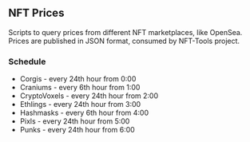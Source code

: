 ## NFT Prices

Scripts to query prices from different NFT marketplaces, like OpenSea.
Prices are published in JSON format, consumed by NFT-Tools project.

### Schedule

- Corgis - every 24th hour from 0:00
- Craniums - every 6th hour from 1:00
- CryptoVoxels - every 24th hour from 2:00
- Ethlings - every 24th hour from 3:00
- Hashmasks - every 6th hour from 4:00
- Pixls - every 24th hour from 5:00
- Punks - every 24th hour from 6:00
